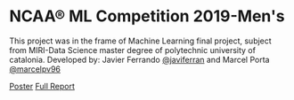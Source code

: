 # NCAA® ML Competition 2019-Men's

This project was in the frame of Machine Learning final project, subject from MIRI-Data Science master degree of polytechnic university of catalonia. Developed by: Javier Ferrando [@javiferran](https://github.com/javiferran) and  Marcel Porta [@marcelpv96](https://github.com/marcelpv96)

[Poster](https://github.com/Marcelpv96/NCAA-ML-Competition-2019-Men-s/blob/master/Poster.pdf)
[Full Report](https://github.com/Marcelpv96/NCAA-ML-Competition-2019-Men-s/blob/master/ML_Final_Report.pdf)


